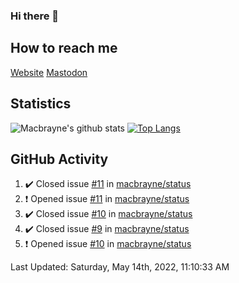 ### Hi there 👋
## How to reach me
[Website](https://macbrayne.de)
[Mastodon](https://norden.social/@florentin)
<!--
Missing: Email
-->
## Statistics
![Macbrayne's github stats](https://github-readme-stats.vercel.app/api?username=macbrayne&count_private=true&show_icons=true&hide_rank=true&custom_title=macbrayne's%20GitHub%20Stats)
[![Top Langs](https://github-readme-stats.vercel.app/api/top-langs/?username=macbrayne&exclude_repo=liftron&layout=compact)](https://github.com/anuraghazra/github-readme-stats)
## GitHub Activity

<!--RECENT_ACTIVITY:start-->
1. ✔️ Closed issue [#11](https://github.com/macbrayne/status/issues/11) in [macbrayne/status](https://github.com/macbrayne/status)
2. ❗️ Opened issue [#11](https://github.com/macbrayne/status/issues/11) in [macbrayne/status](https://github.com/macbrayne/status)
3. ✔️ Closed issue [#10](https://github.com/macbrayne/status/issues/10) in [macbrayne/status](https://github.com/macbrayne/status)
4. ✔️ Closed issue [#9](https://github.com/macbrayne/status/issues/9) in [macbrayne/status](https://github.com/macbrayne/status)
5. ❗️ Opened issue [#10](https://github.com/macbrayne/status/issues/10) in [macbrayne/status](https://github.com/macbrayne/status)
<!--RECENT_ACTIVITY:end-->

<!--RECENT_ACTIVITY:last_update-->
Last Updated: Saturday, May 14th, 2022, 11:10:33 AM
<!--RECENT_ACTIVITY:last_update_end-->


<!--
**macbrayne/macbrayne** is a ✨ _special_ ✨ repository because its `README.md` (this file) appears on your GitHub profile.

Here are some ideas to get you started:

- 🔭 I’m currently working on ...
- 🌱 I’m currently learning ...
- 👯 I’m looking to collaborate on ...
- 🤔 I’m looking for help with ...
- 💬 Ask me about ...
- 📫 How to reach me: ...
- 😄 Pronouns: ...
- ⚡ Fun fact: ...
-->
